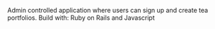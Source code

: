 Admin controlled application where users can sign up and create tea portfolios. Build with: Ruby on Rails and Javascript